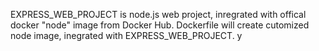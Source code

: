 EXPRESS_WEB_PROJECT is node.js web project, inregrated with offical docker "node" image from Docker Hub. Dockerfile will create cutomized node image, inegrated with EXPRESS_WEB_PROJECT. y
